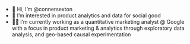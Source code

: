 - 👋 Hi, I’m @connersexton
- 👀 I’m interested in product analytics and data for social good
- 👨‍💻 I’m currently working as a quantitative marketing analyst @ Google with a focus in product marketing & analytics through exploratory data analysis, and geo-based causal experimentation

<!---
connersexton/connersexton is a ✨ special ✨ repository because its `README.md` (this file) appears on your GitHub profile.
You can click the Preview link to take a look at your changes.
--->
